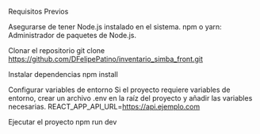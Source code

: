 Requisitos Previos

Asegurarse de tener Node.js instalado en el sistema. 
npm o yarn: Administrador de paquetes de Node.js.

 Clonar el repositorio
  git clone https://github.com/DFelipePatino/inventario_simba_front.git

Instalar dependencias
npm install

Configurar variables de entorno
Si el proyecto requiere variables de entorno, crear un archivo .env en la raíz del proyecto y añadir las variables necesarias.
REACT_APP_API_URL=https://api.ejemplo.com

Ejecutar el proyecto
npm run dev


